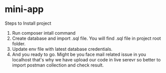 # mini-app


Steps to Install project

1. Run composer intall command
2. Create database and import .sql file.  You will find .sql file in project root folder.
3. Update env file with latest database credentials.
4. And you ready to go. Might be you face mail related issue in you localhost that's why we have upload our code in live serevr so better to import postman collection and check result.
